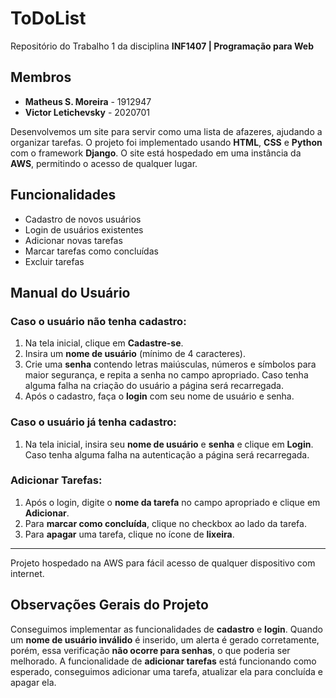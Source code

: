 # ToDoList

Repositório do Trabalho 1 da disciplina **INF1407 | Programação para Web**

## Membros
- **Matheus S. Moreira** - 1912947
- **Victor Letichevsky** - 2020701

Desenvolvemos um site para servir como uma lista de afazeres, ajudando a organizar tarefas. O projeto foi implementado usando **HTML**, **CSS** e **Python** com o framework **Django**. O site está hospedado em uma instância da **AWS**, permitindo o acesso de qualquer lugar.

## Funcionalidades
- Cadastro de novos usuários
- Login de usuários existentes
- Adicionar novas tarefas
- Marcar tarefas como concluídas
- Excluir tarefas

## Manual do Usuário

### Caso o usuário **não tenha cadastro**:
1. Na tela inicial, clique em **Cadastre-se**.
2. Insira um **nome de usuário** (mínimo de 4 caracteres).
3. Crie uma **senha** contendo letras maiúsculas, números e símbolos para maior segurança, e repita a senha no campo apropriado. Caso tenha alguma falha na criação do usuário a página será recarregada.
4. Após o cadastro, faça o **login** com seu nome de usuário e senha.

### Caso o usuário **já tenha cadastro**:
1. Na tela inicial, insira seu **nome de usuário** e **senha** e clique em **Login**. Caso tenha alguma falha na autenticação a página será recarregada.

### Adicionar Tarefas:
1. Após o login, digite o **nome da tarefa** no campo apropriado e clique em **Adicionar**.
2. Para **marcar como concluída**, clique no checkbox ao lado da tarefa.
3. Para **apagar** uma tarefa, clique no ícone de **lixeira**.

---

Projeto hospedado na AWS para fácil acesso de qualquer dispositivo com internet.

## Observações Gerais do Projeto

Conseguimos implementar as funcionalidades de **cadastro** e **login**. Quando um **nome de usuário inválido** é inserido, um alerta é gerado corretamente, porém, essa verificação **não ocorre para senhas**, o que poderia ser melhorado. A funcionalidade de **adicionar tarefas** está funcionando como esperado, conseguimos adicionar uma tarefa, atualizar ela para concluída e apagar ela.